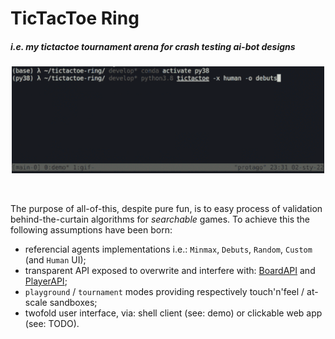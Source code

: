 # TicTacToe Ring

##### i.e. my tictactoe tournament arena for crash testing ai-bot designs

<p align="center"> <img width="500" src="src/demo.gif" alt="tictactoe"> </p> &nbsp;
 
The purpose of all-of-this, despite pure fun, is to easy process of validation behind-the-curtain algorithms for *searchable* games. To achieve this the following assumptions have been born:
 - referencial agents implementations i.e.: `Minmax`, `Debuts`, `Random`, `Custom` (and `Human` UI);
 - transparent API exposed to overwrite and interfere with: [BoardAPI](https://github.com/protago90/tictactoe-ring/blob/main/tictactoe/board.py#L8) and [PlayerAPI](https://github.com/protago90/tictactoe-ring/blob/main/tictactoe/player.py#L10);
 - `playground` / `tournament` modes providing respectively touch'n'feel / at-scale sandboxes;
 - twofold user interface, via: shell client (see: demo) or clickable web app (see: TODO).
